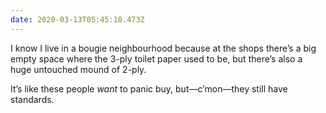 ```yaml
---
date: 2020-03-13T05:45:10.473Z
---
```

I know I live in a bougie neighbourhood because at the shops there’s a big empty space where the 3-ply toilet paper used to be, but there’s also a huge untouched mound of 2-ply. 

It’s like these people _want_ to panic buy, but—c’mon—they still have standards.
